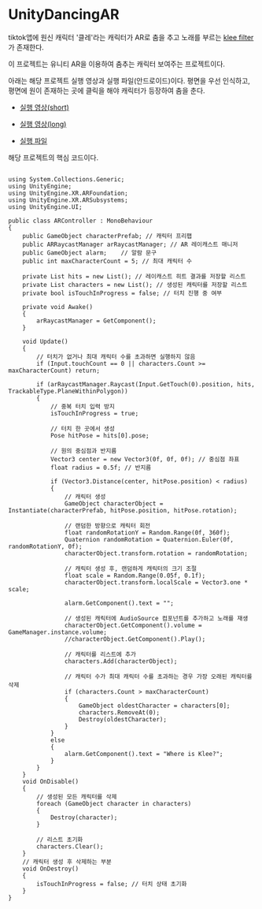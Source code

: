 # UnityDancingAR
tiktok앱에 원신 캐릭터 '클레'라는 캐릭터가 AR로 춤을 추고 노래를 부르는 [klee filter](https://www.tiktok.com/discover/Genshin-Filter-klee?lang=ko-KR)가 존재한다.

이 프로젝트는 유니티 AR을 이용하여 춤추는 캐릭터 보여주는 프로젝트이다.

아래는 해당 프로젝트 실행 영상과 실행 파일(안드로이드)이다. 평면을 우선 인식하고, 평면에 원이 존재하는 곳에 클릭을 해야 캐릭터가 등장하여 춤을 춘다.
- [실행 영상(short)](https://github.com/seong0929/UnityDancingAR/assets/50050003/124521cd-7a08-4e2e-b55a-6733fb92f425)
- [실행 영상(long)](https://github.com/seong0929/UnityDancingAR/assets/50050003/59cdb3da-c7da-49a4-89ff-932da5700a65)


- [실행 파일](https://github.com/seong0929/UnityDancingAR/tree/main/%EC%8B%A4%ED%96%89%20%ED%8C%8C%EC%9D%BC)

해당 프로젝트의 핵심 코드이다.
<pre>
<code>
using System.Collections.Generic;
using UnityEngine;
using UnityEngine.XR.ARFoundation;
using UnityEngine.XR.ARSubsystems;
using UnityEngine.UI;

public class ARController : MonoBehaviour
{
    public GameObject characterPrefab; // 캐릭터 프리팹
    public ARRaycastManager arRaycastManager; // AR 레이캐스트 매니저
    public GameObject alarm;    // 알람 문구
    public int maxCharacterCount = 5; // 최대 캐릭터 수

    private List<ARRaycastHit> hits = new List<ARRaycastHit>(); // 레이캐스트 히트 결과를 저장할 리스트
    private List<GameObject> characters = new List<GameObject>(); // 생성된 캐릭터를 저장할 리스트
    private bool isTouchInProgress = false; // 터치 진행 중 여부

    private void Awake()
    {
        arRaycastManager = GetComponent<ARRaycastManager>();
    }

    void Update()
    {
        // 터치가 없거나 최대 캐릭터 수를 초과하면 실행하지 않음
        if (Input.touchCount == 0 || characters.Count >= maxCharacterCount) return;

        if (arRaycastManager.Raycast(Input.GetTouch(0).position, hits, TrackableType.PlaneWithinPolygon))
        {
            // 중복 터치 입력 방지
            isTouchInProgress = true;

            // 터치 한 곳에서 생성
            Pose hitPose = hits[0].pose;

            // 원의 중심점과 반지름
            Vector3 center = new Vector3(0f, 0f, 0f); // 중심점 좌표
            float radius = 0.5f; // 반지름

            if (Vector3.Distance(center, hitPose.position) < radius)
            {
                // 캐릭터 생성
                GameObject characterObject = Instantiate(characterPrefab, hitPose.position, hitPose.rotation);

                // 랜덤한 방향으로 캐릭터 회전
                float randomRotationY = Random.Range(0f, 360f);
                Quaternion randomRotation = Quaternion.Euler(0f, randomRotationY, 0f);
                characterObject.transform.rotation = randomRotation;

                // 캐릭터 생성 후, 랜덤하게 캐릭터의 크기 조절
                float scale = Random.Range(0.05f, 0.1f);
                characterObject.transform.localScale = Vector3.one * scale;

                alarm.GetComponent<Text>().text = "";

                // 생성된 캐릭터에 AudioSource 컴포넌트를 추가하고 노래를 재생
                characterObject.GetComponent<AudioSource>().volume = GameManager.instance.volume;
                //characterObject.GetComponent<AudioSource>().Play();

                // 캐릭터를 리스트에 추가
                characters.Add(characterObject);

                // 캐릭터 수가 최대 캐릭터 수를 초과하는 경우 가장 오래된 캐릭터를 삭제
                if (characters.Count > maxCharacterCount)
                {
                    GameObject oldestCharacter = characters[0];
                    characters.RemoveAt(0);
                    Destroy(oldestCharacter);
                }
            }
            else
            {
                alarm.GetComponent<Text>().text = "Where is Klee?";
            }
        }
    }
    void OnDisable()
    {
        // 생성된 모든 캐릭터를 삭제
        foreach (GameObject character in characters)
        {
            Destroy(character);
        }

        // 리스트 초기화
        characters.Clear();
    }
    // 캐릭터 생성 후 삭제하는 부분
    void OnDestroy()
    {
        isTouchInProgress = false; // 터치 상태 초기화
    }
}
</code>
</pre>
